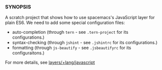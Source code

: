 ### SYNOPSIS

A scratch project that shows how to use spacemacs's JavaScript layer for plain ES6.
We need to add some special configuration files:

- auto-completion (through `tern` - see `.tern-project` for its configurations.)
- syntax-checking (through `jshint` - see `.jshintrc` for its configurations.)
- formatting (through `js-beautify` - see `.jsbeautifyrc` for its configuraitons.)

For more details, see [layers/+lang/javascript](https://github.com/syl20bnr/spacemacs/tree/master/layers/%2Blang/javascript)
